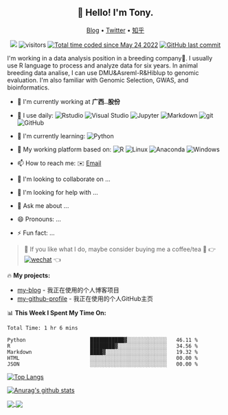 <h2 align="center">👋 Hello! I'm Tony.</h2>

<p align="center">
  <a href="https://www.rusersplace.com">Blog</a> •
  <a href="https://twitter.com/tonyituite">Twitter</a> •
  <a href="https://www.zhihu.com/people/guo-meng-68-41">知乎</a>
</p>

<p align="center">
  <img src="https://img.shields.io/badge/gender-%F0%9F%A4%B5 gentleman-critical">
  <img src="https://visitor-badge.glitch.me/badge?page_id=tony2015116.tony2015116" alt="visitors">
  <a href="https://wakatime.com/@2fe5a876-877d-46b3-9074-e9e238d8e7bf"><img src="https://wakatime.com/badge/user/2fe5a876-877d-46b3-9074-e9e238d8e7bf.svg" alt="Total time coded since May 24 2022" /></a>
  <a href="#"><img src="https://img.shields.io/github/last-commit/tony2015116/tony2015116" alt="GitHub last commit"/></a>
</p>

I'm working in a data analysis position in a breeding company:pig2:. I usually use R language to process and analyze data for six years. In animal breeding data analise, I can use DMU&Asreml-R&Hiblup to genomic evaluation. I'm also familiar with Genomic Selection, GWAS, and bioinformatics.

-   :telescope: I'm currently working at **广西..股份**

-   :wrench: I use daily: ![Rstudio](https://img.shields.io/badge/-Rstudio-black?style=plastic&logo=Rstudio&labelColor=5c5c5c&color=1182c3) ![Visual Studio](https://img.shields.io/badge/-Visual%20Studio-black?style=plastic&logo=Visual%20Studio&labelColor=5c5c5c&color=1182c3) ![Jupyter](https://img.shields.io/badge/-Jupyter-blasck?style=plastic&logo=Jupyter&labelColor=5c5c5c&color=1182c3) ![Markdown](https://img.shields.io/badge/-Markdown-blasck?style=plastic&logo=Markdown&labelColor=5c5c5c&color=1182c3) ![git](https://img.shields.io/badge/-Git-black?style=plastic&logo=git&labelColor=5c5c5c&color=1182c3) ![GitHub](https://img.shields.io/badge/-GitHub-blasck?style=plastic&logo=GitHub&labelColor=5c5c5c&color=1182c3)

-   :seedling: I'm currently learning: ![Python](https://img.shields.io/badge/-Python-8fcfd1?style=plastic&logo=Python&labelColor=5c5c5c&color=1182c3)

-   :art: My working platform based on: ![R](https://img.shields.io/badge/-R-blasck?style=plastic&logo=R&labelColor=5c5c5c&color=1182c3) ![Linux](https://img.shields.io/badge/-Linux-blasck?style=plastic&logo=Linux&labelColor=5c5c5c&color=1182c3) ![Anaconda](https://img.shields.io/badge/-Anaconda-blasck?style=plastic&logo=Anaconda&labelColor=5c5c5c&color=1182c3) ![Windows](https://img.shields.io/badge/-Windows-blasck?style=plastic&logo=Windows&labelColor=5c5c5c&color=1182c3)

-   :mailbox: How to reach me: :envelope: [Email](mailto:tony2015116@163.com)

-   :dancers: I'm looking to collaborate on ...

-   :thinking: I'm looking for help with ...

-   :speech_balloon: Ask me about ...

-   :smile: Pronouns: ...

-   :zap: Fun fact: ...

> :sparkling_heart: If you like what I do, maybe consider buying me a coffee/tea :pleading_face: :point_right: <a href="https://rusersplace.com/image/wechat-qr-code.jpg" target="_blank"><img src="https://img.shields.io/badge/Wechat-5fcd72.svg?logo=wechat&amp;logoColor=white" alt="wechat"/></a> :point_left:

:fire: **My projects:**

-   [my-blog](https://github.com/tony2015116/blogdown) - 我正在使用的个人博客项目
-   [my-github-profile](https://github.com/tony2015116/tony2015116) - 我正在使用的个人GitHub主页

:bar_chart: **This Week I Spent My Time On:**

<!--START_SECTION:waka-->

```text
Total Time: 1 hr 6 mins

Python                     ███████████▓░░░░░░░░░░░░░   46.11 %
R                          ████████▓░░░░░░░░░░░░░░░░   34.56 %
Markdown                   ████▓░░░░░░░░░░░░░░░░░░░░   19.32 %
HTML                       ░░░░░░░░░░░░░░░░░░░░░░░░░   00.00 %
JSON                       ░░░░░░░░░░░░░░░░░░░░░░░░░   00.00 %
```

<!--END_SECTION:waka-->

[![Top Langs](https://github-readme-stats.vercel.app/api/top-langs/?username=tony2015116&layout=compact&hide=javascript,SCSS,CSS,html,SCSS,CSS,TeX,JSON,XSLT)](https://github.com/anuraghazra/github-readme-stats) <!--&hide=javascript,html,SCSS,CSS-->

[![Anurag's github stats](https://github-readme-stats.vercel.app/api?username=tony2015116&show_icons=true&theme=radical)](https://github.com/anuraghazra/github-readme-stats)

<a href="https://github.com/tony2015116/blogdown"> <img src="https://github-readme-stats.vercel.app/api/pin/?username=tony2015116&amp;repo=blogdown" align="center"/> </a> <a href="https://github.com/tony2015116/r_note"> <img src="https://github-readme-stats.vercel.app/api/pin/?username=tony2015116&amp;repo=r_note" align="center"/> </a>
